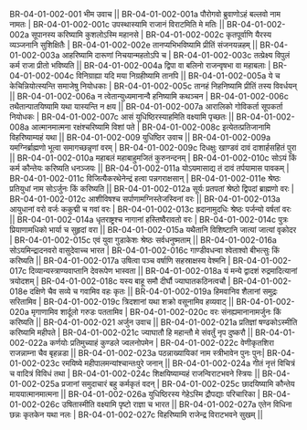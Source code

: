 BR-04-01-002-001  	भीम उवाच ||
BR-04-01-002-001a 	पौरोगवो ब्रुवाणोऽहं बल्लवो नाम नामतः |
BR-04-01-002-001c 	उपस्थास्यामि राजानं विराटमिति मे मतिः ||
BR-04-01-002-002a 	सूपानस्य करिष्यामि कुशलोऽस्मि महानसे |
BR-04-01-002-002c 	कृतपूर्वाणि यैरस्य व्यञ्जनानि सुशिक्षितैः |
BR-04-01-002-002e 	तानप्यभिभविष्यामि प्रीतिं संजनयन्नहम् ||
BR-04-01-002-003a 	आहरिष्यामि दारूणां निचयान्महतोऽपि च |
BR-04-01-002-003c 	तत्प्रेक्ष्य विपुलं कर्म राजा प्रीतो भविष्यति ||
BR-04-01-002-004a 	द्विपा वा बलिनो राजन्वृषभा वा महाबलाः |
BR-04-01-002-004c 	विनिग्राह्या यदि मया निग्रहीष्यामि तानपि ||
BR-04-01-002-005a 	ये च केचिन्नियोत्स्यन्ति समाजेषु नियोधकाः |
BR-04-01-002-005c 	तानहं निहनिष्यामि प्रीतिं तस्य विवर्धयन् ||
BR-04-01-002-006a 	न त्वेतान्युध्यमानान्वै हनिष्यामि कथञ्चन |
BR-04-01-002-006c 	तथैतान्पातयिष्यामि यथा यास्यन्ति न क्षय ||
BR-04-01-002-007a 	आरालिको गोविकर्ता सूपकर्ता नियोधकः |
BR-04-01-002-007c 	आसं युधिष्ठिरस्याहमिति वक्ष्यामि पृच्छतः ||
BR-04-01-002-008a 	आत्मानमात्मना रक्षंश्चरिष्यामि विशां पते |
BR-04-01-002-008c 	इत्येतत्प्रतिजानामि विहरिष्याम्यहं यथा ||
BR-04-01-002-009  	युधिष्ठिर उवाच ||
BR-04-01-002-009a 	यमग्निर्ब्राह्मणो भूत्वा समागच्छन्नृणां वरम् |
BR-04-01-002-009c 	दिधक्षुः खाण्डवं दावं दाशार्हसहितं पुरा ||
BR-04-01-002-010a 	महाबलं महाबाहुमजितं कुरुनन्दनम् |
BR-04-01-002-010c 	सोऽयं किं कर्म कौन्तेयः करिष्यति धनञ्जयः ||
BR-04-01-002-011a 	योऽयमासाद्य तं दावं तर्पयामास पावकम् |
BR-04-01-002-011c 	विजित्यैकरथेनेन्द्रं हत्वा पन्नगराक्षसान् |
BR-04-01-002-011e 	श्रेष्ठः प्रतियुधां नाम सोऽर्जुनः किं करिष्यति ||
BR-04-01-002-012a 	सूर्यः प्रतपतां श्रेष्ठो द्विपदां ब्राह्मणो वरः |
BR-04-01-002-012c 	आशीविषश्च सर्पाणामग्निस्तेजस्विनां वरः ||
BR-04-01-002-013a 	आयुधानां वरो वर्जः ककुद्मी च गवां वरः |
BR-04-01-002-013c 	ह्रदानामुदधिः श्रेष्ठः पर्जन्यो वर्षतां वरः ||
BR-04-01-002-014a 	धृतराष्ट्रश्च नागानां हस्तिष्वैरावतो वरः |
BR-04-01-002-014c 	पुत्रः प्रियाणामधिको भार्या च सुहृदां वरा ||
BR-04-01-002-015a 	यथैतानि विशिष्टानि जात्यां जात्यां वृकोदर |
BR-04-01-002-015c 	एवं युवा गुडाकेशः श्रेष्ठः सर्वधनुष्मताम् ||
BR-04-01-002-016a 	सोऽयमिन्द्रादनवरो वासुदेवाच्च भारत |
BR-04-01-002-016c 	गाण्डीवधन्वा श्वेताश्वो बीभत्सुः किं करिष्यति ||
BR-04-01-002-017a 	उषित्वा पञ्च वर्षाणि सहस्राक्षस्य वेश्मनि |
BR-04-01-002-017c 	दिव्यान्यस्त्राण्यवाप्तानि देवरूपेण भास्वता ||
BR-04-01-002-018a	यं मन्ये द्वादशं रुद्रमादित्यानां त्रयोदशम् |
BR-04-01-002-018c 	यस्य बाहू समौ दीर्घौ ज्याघातकठिनत्वचौ |
BR-04-01-002-018e 	दक्षिणे चैव सव्ये च गवामिव वहः कृतः ||
BR-04-01-002-019a 	हिमवानिव शैलानां समुद्रः सरितामिव |
BR-04-01-002-019c 	त्रिदशानां यथा शक्रो वसूनामिव हव्यवाट् ||
BR-04-01-002-020a 	मृगाणामिव शार्दूलो गरुडः पततामिव |
BR-04-01-002-020c 	वरः संनह्यमानानामर्जुनः किं करिष्यति ||
BR-04-01-002-021  	अर्जुन उवाच ||
BR-04-01-002-021a 	प्रतिज्ञां षण्ढकोऽस्मीति करिष्यामि महीपते |
BR-04-01-002-021c 	ज्याघातौ हि महान्तौ मे संवर्तुं नृप दुष्करौ ||
BR-04-01-002-022a 	कर्णयोः प्रतिमुच्याहं कुण्डले ज्वलनोपमेन |
BR-04-01-002-022c 	वेणीकृतशिरा राजन्नाम्ना चैव बृहन्नडा ||
BR-04-01-002-023a 	पठन्नाख्यायिकां नाम स्त्रीभावेन पुनः पुनः|
BR-04-01-002-023c 	रमयिष्ये महीपालमन्यांश्चान्तःपुरे जनान् ||
BR-04-01-002-024a 	गीतं नृत्तं विचित्रं च वादित्रं विविधं तथा |
BR-04-01-002-024c 	शिक्षयिष्याम्यहं राजन्विराटभवने स्त्रियः ||
BR-04-01-002-025a 	प्रजानां समुदाचारं बहु कर्मकृतं वदन् |
BR-04-01-002-025c 	छादयिष्यामि कौन्तेय माययात्मानमात्मना ||
BR-04-01-002-026a 	युधिष्ठिरस्य गेहेऽस्मि द्रौपद्याः परिचारिका |
BR-04-01-002-026c 	उषितास्मीति वक्ष्यामि पृष्टो राज्ञा च भारत ||
BR-04-01-002-027a 	एतेन विधिना छन्नः कृतकेन यथा नलः |
BR-04-01-002-027c	विहरिष्यामि राजेन्द्र विराटभवने सुखम् ||
